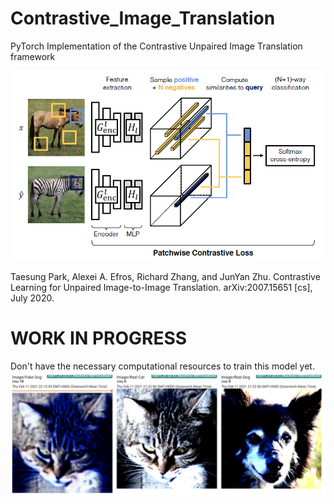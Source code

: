 # Contrastive_Image_Translation
PyTorch Implementation of the Contrastive Unpaired Image Translation framework

![alt text](https://github.com/hayashimasa/Contrastive_Image_Translation/blob/master/graphs/cut.png?raw=true)

Taesung Park, Alexei A. Efros, Richard Zhang, and JunYan Zhu. Contrastive Learning for Unpaired Image-to-Image Translation. arXiv:2007.15651 [cs], July 2020.

# WORK IN PROGRESS

Don't have the necessary computational resources to train this model yet.
![alt text](https://github.com/hayashimasa/Contrastive_Image_Translation/blob/master/graphs/sample_output.png?raw=true)
